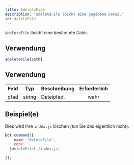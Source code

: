 ```yaml
---
title: $deleteFile
description: '$deleteFile löscht eine gegebene Datei.'
id: deleteFile
---
```


`$deleteFile` löscht eine bestimmte Datei.

## Verwendung

```php
$deleteFile[path]
```

## Verwendung

| Feld | Typ    | Beschreibung | Erforderlich |
| ---- | ------ | ------------ |:------------:|
| pfad | string | Dateipfad.   |     wahr     |

## Beispiel(e)

Dies wird Ihre `index.js` löschen (tun Sie das eigentlich nicht):

```javascript
bot.command({
    name: "deleteFile",
    code: `
  $deleteFile[./index.js]
  `
});
```